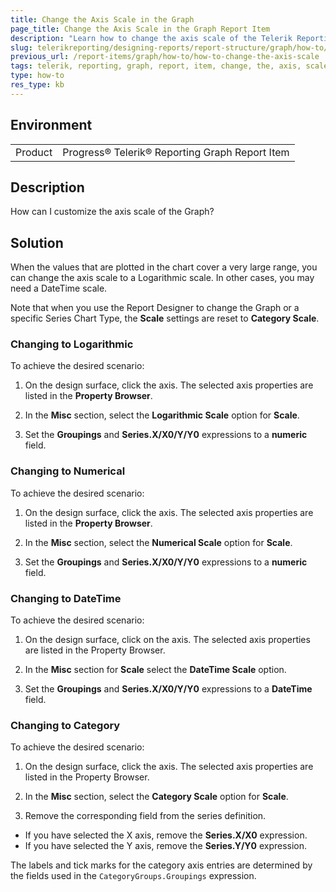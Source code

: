 ```yaml
---
title: Change the Axis Scale in the Graph
page_title: Change the Axis Scale in the Graph Report Item
description: "Learn how to change the axis scale of the Telerik Reporting Graph report item."
slug: telerikreporting/designing-reports/report-structure/graph/how-to/how-to-change-the-axis-scale
previous_url: /report-items/graph/how-to/how-to-change-the-axis-scale
tags: telerik, reporting, graph, report, item, change, the, axis, scale
type: how-to
res_type: kb
---
```


## Environment

<table>
	<tbody>
		<tr>
			<td>Product</td>
			<td>Progress® Telerik® Reporting Graph Report Item</td>
		</tr>
	</tbody>
</table>


## Description

How can I customize the axis scale of the Graph?

## Solution 

When the values that are plotted in the chart cover a very large range, you can change the axis scale to a Logarithmic scale. In other cases, you may need a DateTime scale. 

Note that when you use the Report Designer to change the Graph or a specific Series Chart Type, the **Scale** settings are reset to __Category Scale__. 

### Changing to Logarithmic

To achieve the desired scenario:

1. On the design surface, click the axis. The selected axis properties are listed in the **Property Browser**. 

1. In the __Misc__ section, select the __Logarithmic Scale__ option for __Scale__. 

1. Set the __Groupings__ and __Series.X/X0/Y/Y0__ expressions to a __numeric__ field. 

### Changing to Numerical

To achieve the desired scenario:

1. On the design surface, click the axis. The selected axis properties are listed in the **Property Browser**. 

1. In the __Misc__ section, select the __Numerical Scale__ option for __Scale__. 

1. Set the __Groupings__ and __Series.X/X0/Y/Y0__ expressions to a __numeric__ field. 

### Changing to DateTime

To achieve the desired scenario:

1. On the design surface, click on the axis. The selected axis properties are listed in the Property Browser. 

1. In the __Misc__ section for __Scale__ select the __DateTime Scale__ option. 

1. Set the __Groupings__ and __Series.X/X0/Y/Y0__ expressions to a __DateTime__ field. 

### Changing to Category

To achieve the desired scenario:

1. On the design surface, click the axis. The selected axis properties are listed in the Property Browser. 

1. In the __Misc__ section, select the __Category Scale__ option for __Scale__. 

1. Remove the corresponding field from the series definition. 

  * If you have selected the X axis, remove the __Series.X/X0__ expression. 
  * If you have selected the Y axis, remove the __Series.Y/Y0__ expression. 
  
  The labels and tick marks for the category axis entries are determined by the fields used in the `CategoryGroups.Groupings` expression. 




